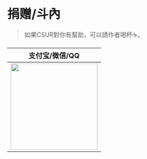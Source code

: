 # 捐赠/斗內

> 如果CSUR對你有幫助，可以請作者喝杯☕️。

| 支付宝/微信/QQ  |
| :------------: |
| <img src="https://gw.alipayobjects.com/zos/rmsportal/GKQYMQdvoelDSjqRzLmo.png" width="200"/>  |

